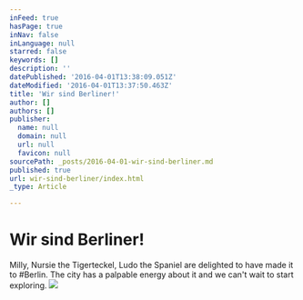 ```yaml
---
inFeed: true
hasPage: true
inNav: false
inLanguage: null
starred: false
keywords: []
description: ''
datePublished: '2016-04-01T13:38:09.051Z'
dateModified: '2016-04-01T13:37:50.463Z'
title: 'Wir sind Berliner!'
author: []
authors: []
publisher:
  name: null
  domain: null
  url: null
  favicon: null
sourcePath: _posts/2016-04-01-wir-sind-berliner.md
published: true
url: wir-sind-berliner/index.html
_type: Article

---
```

# Wir sind Berliner!

Milly, Nursie the Tigerteckel, Ludo the Spaniel are delighted to have made it to \#Berlin. The city has a palpable energy about it and we can't wait to start exploring. ![](https://the-grid-user-content.s3-us-west-2.amazonaws.com/c8dbc46e-3098-42ec-847d-eac29a008fae.jpg)
